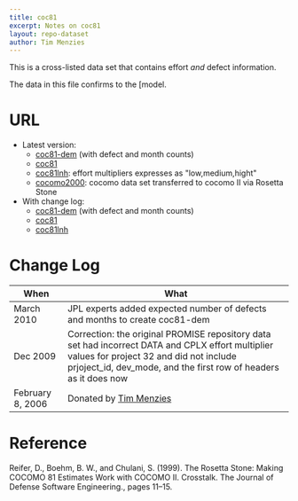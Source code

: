 ```yaml
---
title: coc81
excerpt: Notes on coc81
layout: repo-dataset
author: Tim Menzies
---
```



This is a cross-listed data set that contains effort _and_ defect information.

The data in this file confirms to the [model.

# URL

  * Latest version:
    * [coc81-dem](https://terapromise.csc.ncsu.edu/svn/repo/effort/cocomo/cocomo2/coc81-dem/) (with defect and month counts)
    * [coc81](https://terapromise.csc.ncsu.edu/svn/repo/effort/cocomo/cocomo1/coc81/coc81.arff)
    * [coc81lnh](https://terapromise.csc.ncsu.edu/svn/repo/effort/cocomo/cocomo1/coc81/coc81lnh.arff): effort multipliers expresses as "low,medium,hight"
    * [cocomo2000](https://terapromise.csc.ncsu.edu/svn/repo/effort/cocomo/cocomo1/coc81/coc2000.csv): cocomo data set transferred to cocomo II via Rosetta Stone
  * With change log:
    * [coc81-dem](https://terapromise.csc.ncsu.edu/svn/repo/effort/cocomo/cocomo2/coc81-dem/) (with defect and month counts)
    * [coc81](https://terapromise.csc.ncsu.edu/svn/repo/effort/cocomo/cocomo1/coc81/)
    * [coc81lnh](https://terapromise.csc.ncsu.edu/svn/repo/effort/cocomo/cocomo1/coc81)

# Change Log

When | What
---- | ----
March  2010 | JPL experts added expected number of defects and months to create coc81-dem
Dec 2009 | Correction: the original PROMISE repository data set had incorrect DATA and CPLX effort multiplier  values for project 32 and did not include prjoject\_id, dev\_mode, and the first row of headers as it does now
February 8, 2006 | Donated by [Tim Menzies](/repo/people/data-donors/promise3.html)

# Reference

Reifer, D., Boehm, B. W., and Chulani, S. (1999). The Rosetta Stone: Making COCOMO 81 Estimates Work with COCOMO II. Crosstalk. The Journal of Defense Software Engineering., pages 11–15.

